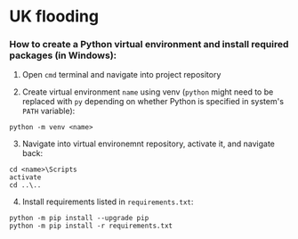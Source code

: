 # UK flooding

### How to create a Python virtual environment and install required packages (in Windows):

1) Open `cmd` terminal and navigate into project repository

2) Create virtual environment `name` using venv (`python` might need to be replaced with `py` depending on whether Python is specified in system's `PATH` variable):
```
python -m venv <name>
```

3) Navigate into virtual environemnt repository, activate it, and navigate back:
```
cd <name>\Scripts
activate
cd ..\..
```

4) Install requirements listed in `requirements.txt`:
```
python -m pip install --upgrade pip
python -m pip install -r requirements.txt
```